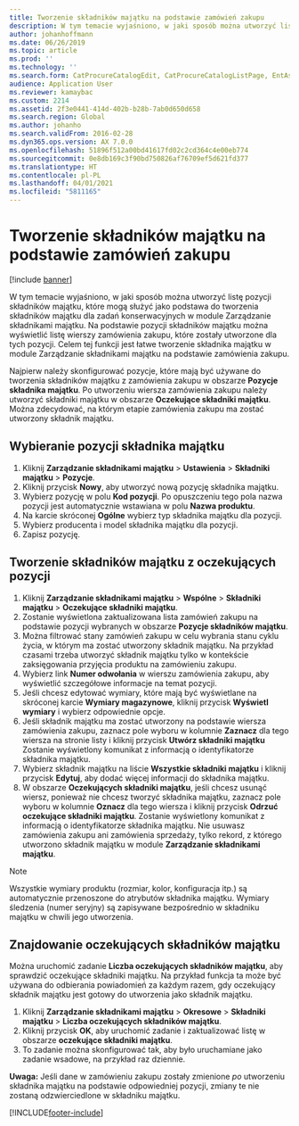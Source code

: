 ```yaml
---
title: Tworzenie składników majątku na podstawie zamówień zakupu
description: W tym temacie wyjaśniono, w jaki sposób można utworzyć listę pozycji składników majątku, które mogą służyć jako podstawa do tworzenia składników majątku dla zadań konserwacyjnych w module Zarządzanie składnikami majątku.
author: johanhoffmann
ms.date: 06/26/2019
ms.topic: article
ms.prod: ''
ms.technology: ''
ms.search.form: CatProcureCatalogEdit, CatProcureCatalogListPage, EntAssetObjectItem, EntAssetPendingAssets
audience: Application User
ms.reviewer: kamaybac
ms.custom: 2214
ms.assetid: 2f3e0441-414d-402b-b28b-7ab0d650d658
ms.search.region: Global
ms.author: johanho
ms.search.validFrom: 2016-02-28
ms.dyn365.ops.version: AX 7.0.0
ms.openlocfilehash: 51896f512a00bd41617fd02c2cd364c4e00eb774
ms.sourcegitcommit: 0e8db169c3f90bd750826af76709ef5d621fd377
ms.translationtype: HT
ms.contentlocale: pl-PL
ms.lasthandoff: 04/01/2021
ms.locfileid: "5811165"
---
```

# <a name="create-assets-based-on-purchase-orders"></a>Tworzenie składników majątku na podstawie zamówień zakupu

[!include [banner](../../includes/banner.md)]

 

W tym temacie wyjaśniono, w jaki sposób można utworzyć listę pozycji składników majątku, które mogą służyć jako podstawa do tworzenia składników majątku dla zadań konserwacyjnych w module Zarządzanie składnikami majątku. Na podstawie pozycji składników majątku można wyświetlić listę wierszy zamówienia zakupu, które zostały utworzone dla tych pozycji. Celem tej funkcji jest łatwe tworzenie składnika majątku w module Zarządzanie składnikami majątku na podstawie zamówienia zakupu.

Najpierw należy skonfigurować pozycje, które mają być używane do tworzenia składników majątku z zamówienia zakupu w obszarze **Pozycje składnika majątku**. Po utworzeniu wiersza zamówienia zakupu należy utworzyć składniki majątku w obszarze **Oczekujące składniki majątku**. Można zdecydować, na którym etapie zamówienia zakupu ma zostać utworzony składnik majątku.


## <a name="select-asset-items"></a>Wybieranie pozycji składnika majątku

1. Kliknij **Zarządzanie składnikami majątku** > **Ustawienia** > **Składniki majątku** > **Pozycje**.
2. Kliknij przycisk **Nowy**, aby utworzyć nową pozycję składnika majątku.
3. Wybierz pozycję w polu **Kod pozycji**. Po opuszczeniu tego pola nazwa pozycji jest automatycznie wstawiana w polu **Nazwa produktu**.
4. Na karcie skróconej **Ogólne** wybierz typ składnika majątku dla pozycji.
5. Wybierz producenta i model składnika majątku dla pozycji.
6. Zapisz pozycję.


## <a name="create-assets-from-pending-assets"></a>Tworzenie składników majątku z oczekujących pozycji

1. Kliknij **Zarządzanie składnikami majątku** > **Wspólne** > **Składniki majątku** > **Oczekujące składniki majątku**.
2. Zostanie wyświetlona zaktualizowana lista zamówień zakupu na podstawie pozycji wybranych w obszarze **Pozycje składników majątku**.
3. Można filtrować stany zamówień zakupu w celu wybrania stanu cyklu życia, w którym ma zostać utworzony składnik majątku. Na przykład czasami trzeba utworzyć składnik majątku tylko w kontekście zaksięgowania przyjęcia produktu na zamówieniu zakupu.
4. Wybierz link **Numer odwołania** w wierszu zamówienia zakupu, aby wyświetlić szczegółowe informacje na temat pozycji.
5. Jeśli chcesz edytować wymiary, które mają być wyświetlane na skróconej karcie **Wymiary magazynowe**, kliknij przycisk **Wyświetl wymiary** i wybierz odpowiednie opcje.
6. Jeśli składnik majątku ma zostać utworzony na podstawie wiersza zamówienia zakupu, zaznacz pole wyboru w kolumnie **Zaznacz** dla tego wiersza na stronie listy i kliknij przycisk **Utwórz składniki majątku** Zostanie wyświetlony komunikat z informacją o identyfikatorze składnika majątku.
7. Wybierz składnik majątku na liście **Wszystkie składniki majątku** i kliknij przycisk **Edytuj**, aby dodać więcej informacji do składnika majątku.
8. W obszarze **Oczekujących składniki majątku**, jeśli chcesz usunąć wiersz, ponieważ nie chcesz tworzyć składnika majątku, zaznacz pole wyboru w kolumnie **Oznacz** dla tego wiersza i kliknij przycisk **Odrzuć oczekujące składniki majątku**. Zostanie wyświetlony komunikat z informacją o identyfikatorze składnika majątku. Nie usuwasz zamówienia zakupu ani zamówienia sprzedaży, tylko rekord, z którego utworzono składnik majątku w module **Zarządzanie składnikami majątku**.

>[!NOTE]
>Wszystkie wymiary produktu (rozmiar, kolor, konfiguracja itp.) są automatycznie przenoszone do atrybutów składnika majątku. Wymiary śledzenia (numer seryjny) są zapisywane bezpośrednio w składniku majątku w chwili jego utworzenia.


## <a name="find-pending-assets"></a>Znajdowanie oczekujących składników majątku

Można uruchomić zadanie **Liczba oczekujących składników majątku**, aby sprawdzić oczekujące składniki majątku. Na przykład funkcja ta może być używana do odbierania powiadomień za każdym razem, gdy oczekujący składnik majątku jest gotowy do utworzenia jako składnik majątku.

1. Kliknij **Zarządzanie składnikami majątku** > **Okresowe** > **Składniki majątku** > **Liczba oczekujących składników majątku**.
2. Kliknij przycisk **OK**, aby uruchomić zadanie i zaktualizować listę w obszarze **oczekujące składniki majątku**.
3. To zadanie można skonfigurować tak, aby było uruchamiane jako zadanie wsadowe, na przykład raz dziennie.

**Uwaga:** Jeśli dane w zamówieniu zakupu zostały zmienione *po* utworzeniu składnika majątku na podstawie odpowiedniej pozycji, zmiany te nie zostaną odzwierciedlone w składniku majątku.


[!INCLUDE[footer-include](../../../includes/footer-banner.md)]
